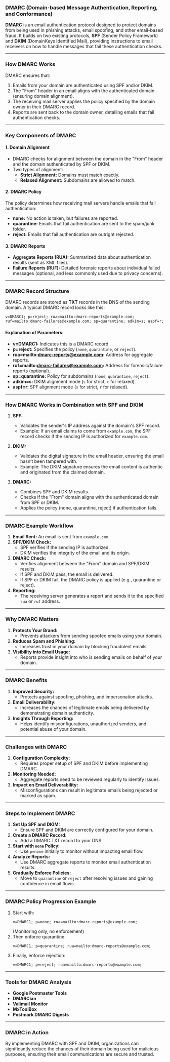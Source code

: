 ### **DMARC (Domain-based Message Authentication, Reporting, and Conformance)**

**DMARC** is an email authentication protocol designed to protect domains from being used in phishing attacks, email spoofing, and other email-based fraud. It builds on two existing protocols, **SPF** (Sender Policy Framework) and **DKIM** (DomainKeys Identified Mail), providing instructions to email receivers on how to handle messages that fail these authentication checks.

---

### **How DMARC Works**

DMARC ensures that:
1. Emails from your domain are authenticated using SPF and/or DKIM.
2. The "From" header in an email aligns with the authenticated domain (ensuring domain alignment).
3. The receiving mail server applies the policy specified by the domain owner in their DMARC record.
4. Reports are sent back to the domain owner, detailing emails that fail authentication checks.

---

### **Key Components of DMARC**

#### **1. Domain Alignment**
- DMARC checks for alignment between the domain in the "From" header and the domain authenticated by SPF or DKIM.
- Two types of alignment:
  - **Strict Alignment:** Domains must match exactly.
  - **Relaxed Alignment:** Subdomains are allowed to match.

#### **2. DMARC Policy**
The policy determines how receiving mail servers handle emails that fail authentication:
- **none:** No action is taken, but failures are reported.
- **quarantine:** Emails that fail authentication are sent to the spam/junk folder.
- **reject:** Emails that fail authentication are outright rejected.

#### **3. DMARC Reports**
- **Aggregate Reports (RUA):** Summarized data about authentication results (sent as XML files).
- **Failure Reports (RUF):** Detailed forensic reports about individual failed messages (optional, and less commonly used due to privacy concerns).

---

### **DMARC Record Structure**

DMARC records are stored as **TXT** records in the DNS of the sending domain. A typical DMARC record looks like this:

```
v=DMARC1; p=reject; rua=mailto:dmarc-reports@example.com; ruf=mailto:dmarc-failures@example.com; sp=quarantine; adkim=s; aspf=r;
```

#### **Explanation of Parameters:**
- **v=DMARC1:** Indicates this is a DMARC record.
- **p=reject:** Specifies the policy (`none`, `quarantine`, or `reject`).
- **rua=mailto:dmarc-reports@example.com:** Address for aggregate reports.
- **ruf=mailto:dmarc-failures@example.com:** Address for forensic/failure reports (optional).
- **sp=quarantine:** Policy for subdomains (`none`, `quarantine`, `reject`).
- **adkim=s:** DKIM alignment mode (`s` for strict, `r` for relaxed).
- **aspf=r:** SPF alignment mode (`s` for strict, `r` for relaxed).

---

### **How DMARC Works in Combination with SPF and DKIM**

1. **SPF:**
   - Validates the sender's IP address against the domain's SPF record.
   - Example: If an email claims to come from `example.com`, the SPF record checks if the sending IP is authorized for `example.com`.

2. **DKIM:**
   - Validates the digital signature in the email header, ensuring the email hasn’t been tampered with.
   - Example: The DKIM signature ensures the email content is authentic and originated from the claimed domain.

3. **DMARC:**
   - Combines SPF and DKIM results.
   - Checks if the "From" domain aligns with the authenticated domain from SPF or DKIM.
   - Applies the policy (none, quarantine, reject) if authentication fails.

---

### **DMARC Example Workflow**

1. **Email Sent:** An email is sent from `example.com`.
2. **SPF/DKIM Check:**
   - SPF verifies if the sending IP is authorized.
   - DKIM verifies the integrity of the email and its origin.
3. **DMARC Check:**
   - Verifies alignment between the "From" domain and SPF/DKIM results.
   - If SPF and DKIM pass, the email is delivered.
   - If SPF or DKIM fail, the DMARC policy is applied (e.g., quarantine or reject).
4. **Reporting:**
   - The receiving server generates a report and sends it to the specified `rua` or `ruf` address.

---

### **Why DMARC Matters**

1. **Protects Your Brand:**
   - Prevents attackers from sending spoofed emails using your domain.
2. **Reduces Spam and Phishing:**
   - Increases trust in your domain by blocking fraudulent emails.
3. **Visibility into Email Usage:**
   - Reports provide insight into who is sending emails on behalf of your domain.

---

### **DMARC Benefits**

1. **Improved Security:**
   - Protects against spoofing, phishing, and impersonation attacks.
2. **Email Deliverability:**
   - Increases the chances of legitimate emails being delivered by demonstrating domain authenticity.
3. **Insights Through Reporting:**
   - Helps identify misconfigurations, unauthorized senders, and potential abuse of your domain.

---

### **Challenges with DMARC**

1. **Configuration Complexity:**
   - Requires proper setup of SPF and DKIM before implementing DMARC.
2. **Monitoring Needed:**
   - Aggregate reports need to be reviewed regularly to identify issues.
3. **Impact on Email Deliverability:**
   - Misconfigurations can result in legitimate emails being rejected or marked as spam.

---

### **Steps to Implement DMARC**

1. **Set Up SPF and DKIM:**
   - Ensure SPF and DKIM are correctly configured for your domain.
2. **Create a DMARC Record:**
   - Add a DMARC TXT record to your DNS.
3. **Start with `none` Policy:**
   - Use `p=none` initially to monitor without impacting email flow.
4. **Analyze Reports:**
   - Use DMARC aggregate reports to monitor email authentication results.
5. **Gradually Enforce Policies:**
   - Move to `quarantine` or `reject` after resolving issues and gaining confidence in email flows.

---

### **DMARC Policy Progression Example**
1. Start with:
   ```
   v=DMARC1; p=none; rua=mailto:dmarc-reports@example.com;
   ```
   (Monitoring only, no enforcement)
2. Then enforce quarantine:
   ```
   v=DMARC1; p=quarantine; rua=mailto:dmarc-reports@example.com;
   ```
3. Finally, enforce rejection:
   ```
   v=DMARC1; p=reject; rua=mailto:dmarc-reports@example.com;
   ```

---

### **Tools for DMARC Analysis**
- **Google Postmaster Tools**
- **DMARCian**
- **Valimail Monitor**
- **MxToolBox**
- **Postmark DMARC Digests**

---

### **DMARC in Action**

By implementing DMARC with SPF and DKIM, organizations can significantly reduce the chances of their domain being used for malicious purposes, ensuring their email communications are secure and trusted.
